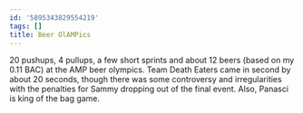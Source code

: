 ```yaml
---
id: '5895343829554219'
tags: []
title: Beer OlAMPics
---
```


20 pushups, 4 pullups, a few short sprints and about 12 beers (based on my 0.11 BAC) at the AMP beer olympics. Team Death Eaters came in second by about 20 seconds, though there was some controversy and irregularities with the penalties for Sammy dropping out of the final event. Also, Panasci is king of the bag game.
